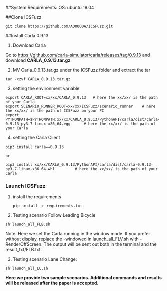 ##System Requirements:
OS: ubuntu 18.04

##Clone ICSFuzz
```
git clone https://github.com/AOOOOOA/ICSFuzz.git
```

##Install Carla 0.9.13 
1. Download Carla

Go to https://github.com/carla-simulator/carla/releases/tag/0.9.13 and download **CARLA_0.9.13.tar.gz**.

2. MV Carla_0.9.13.tar.gz under the ICSFuzz folder and extract the tar
```
tar -xzvf CARLA_0.9.13.tar.gz
```

3. setting the environment variable
```
export CARLA_ROOT=xx/xx/CARLA_0.9.13   # here the xx/xx/ is the path of your Carla 
export SCENARIO_RUNNER_ROOT=xx/xx/ICSFuzz/scenario_runner    # here the xx/xx/ is the path of ICSFuzz on your PC
export PYTHONPATH=$PYTHONPATH:xx/xx/CARLA_0.9.13/PythonAPI/carla/dist/carla-0.9.13-py3.7-linux-x86_64.egg      # here the xx/xx/ is the path of your Carla 
```

4. setting the Carla Client
```
pip3 install carla==0.9.13

or 

pip3 install xx/xx/CARLA_0.9.13/PythonAPI/carla/dist/carla-0.9.13-py3.7-linux-x86_64.whl         # here the xx/xx/ is the path of your Carla 

```





### Launch ICSFuzz
1. install the requirements
   ```
   pip install -r requirements.txt
   ```
2. Testing scenario Follow Leading Bicycle
```
sh launch_all_FLB.sh
```
Note: Here we set the Carla running in the window mode. If you prefer without display, replace the -windowed in launch_all_FLV.sh with -RenderOffScreen.
The output will be sent out both in the terminal and the result_txt/FLB.txt.

3. Testing scenario Lane Change:
```
sh launch_all_LC.sh
```

**Here we provide two sample scenarios. Additional commands and results will be released after the paper is accepted.**